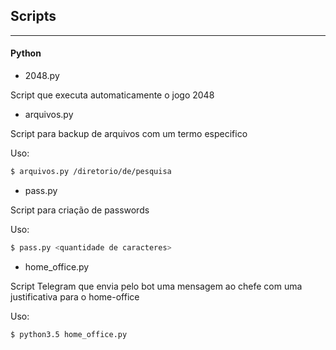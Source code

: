 ## Scripts
---

#### Python

* 2048.py

Script que executa automaticamente o jogo 2048

* arquivos.py

Script para backup de arquivos com um termo especifico

Uso:
```sh
$ arquivos.py /diretorio/de/pesquisa

```

* pass.py

Script para criação de passwords

Uso:
```sh
$ pass.py <quantidade de caracteres>

```

* home_office.py

Script Telegram que envia pelo bot uma mensagem ao chefe com uma justificativa para o home-office

Uso:
``` sh
$ python3.5 home_office.py
``` 
